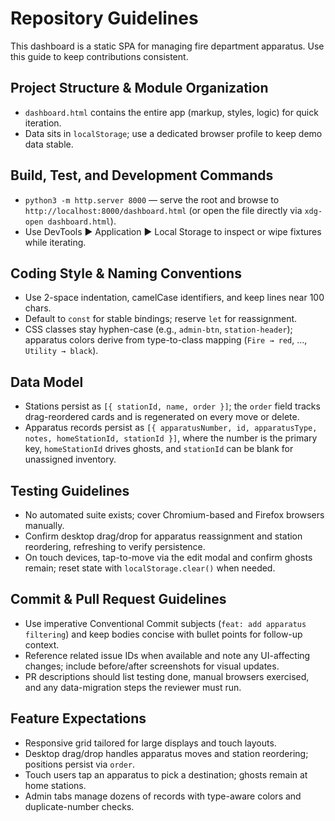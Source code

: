 # Repository Guidelines
This dashboard is a static SPA for managing fire department apparatus. Use this guide to keep contributions consistent.

## Project Structure & Module Organization
- `dashboard.html` contains the entire app (markup, styles, logic) for quick iteration.
- Data sits in `localStorage`; use a dedicated browser profile to keep demo data stable.

## Build, Test, and Development Commands
- `python3 -m http.server 8000` — serve the root and browse to `http://localhost:8000/dashboard.html` (or open the file directly via `xdg-open dashboard.html`).
- Use DevTools ▶ Application ▶ Local Storage to inspect or wipe fixtures while iterating.

## Coding Style & Naming Conventions
- Use 2-space indentation, camelCase identifiers, and keep lines near 100 chars.
- Default to `const` for stable bindings; reserve `let` for reassignment.
- CSS classes stay hyphen-case (e.g., `admin-btn`, `station-header`); apparatus colors derive from type-to-class mapping (`Fire → red`, …, `Utility → black`).

## Data Model
- Stations persist as `[{ stationId, name, order }]`; the `order` field tracks drag-reordered cards and is regenerated on every move or delete.
- Apparatus records persist as `[{ apparatusNumber, id, apparatusType, notes, homeStationId, stationId }]`, where the number is the primary key, `homeStationId` drives ghosts, and `stationId` can be blank for unassigned inventory.

## Testing Guidelines
- No automated suite exists; cover Chromium-based and Firefox browsers manually.
- Confirm desktop drag/drop for apparatus reassignment and station reordering, refreshing to verify persistence.
- On touch devices, tap-to-move via the edit modal and confirm ghosts remain; reset state with `localStorage.clear()` when needed.

## Commit & Pull Request Guidelines
- Use imperative Conventional Commit subjects (`feat: add apparatus filtering`)
  and keep bodies concise with bullet points for follow-up context.
- Reference related issue IDs when available and note any UI-affecting changes;
  include before/after screenshots for visual updates.
- PR descriptions should list testing done, manual browsers exercised, and any
  data-migration steps the reviewer must run.

## Feature Expectations
- Responsive grid tailored for large displays and touch layouts.
- Desktop drag/drop handles apparatus moves and station reordering; positions persist via `order`.
- Touch users tap an apparatus to pick a destination; ghosts remain at home stations.
- Admin tabs manage dozens of records with type-aware colors and duplicate-number checks.
